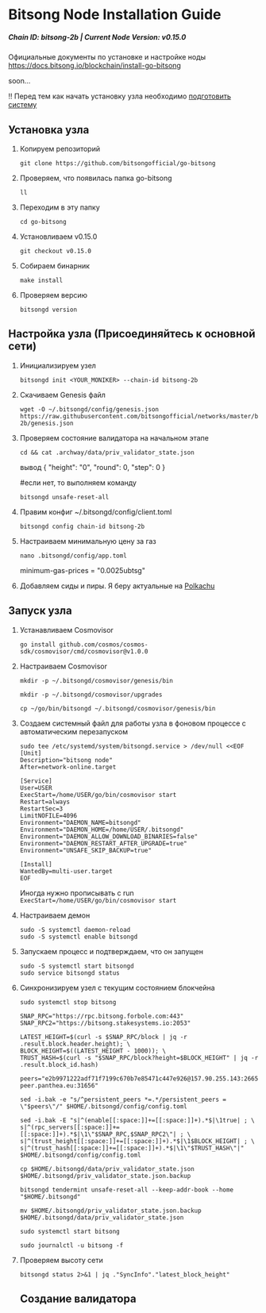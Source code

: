 # Bitsong Node Installation Guide
##### Chain ID: bitsong-2b | Current Node Version: v0.15.0

Официальные документы по установке и настройке ноды https://docs.bitsong.io/blockchain/install-go-bitsong

soon...

!! Перед тем как начать установку узла необходимо [подготовить систему](https://github.com/Digital-Freedom-Validator/Node-Installation-Guide/blob/main/!%20Preparing%20the%20system%20by%20reinstalling%20the%20node_ru.md)

## Установка узла
1. Копируем репозиторий
   ```
   git clone https://github.com/bitsongofficial/go-bitsong
   ```
2. Проверяем, что появилась папка go-bitsong
   ```
   ll
   ```
3. Переходим в эту папку
   ```
   cd go-bitsong
   ```
4. Установливаем v0.15.0
   ```
   git checkout v0.15.0
   ```
5. Собираем бинарник
   ```
   make install
   ```
6. Проверяем версию
   ```
   bitsongd version
   ```

## Настройка узла (Присоединяйтесь к основной сети)
1. Инициализируем узел
   ```
   bitsongd init <YOUR_MONIKER> --chain-id bitsong-2b
   ```
2. Скачиваем Genesis файл
   ```
   wget -O ~/.bitsongd/config/genesis.json https://raw.githubusercontent.com/bitsongofficial/networks/master/bitsong-2b/genesis.json
   ```
3. Проверяем состояние валидатора на начальном этапе
   ```
   cd && cat .archway/data/priv_validator_state.json
   ```
   вывод
   {
     "height": "0",
     "round": 0,
     "step": 0
   }

   #если нет, то выполняем команду
   ```
   bitsongd unsafe-reset-all
   ```
4. Правим конфиг ~/.bitsongd/config/client.toml
   ```
   bitsongd config chain-id bitsong-2b
   ```
5. Настраиваем минимальную цену за газ
   ```
   nano .bitsongd/config/app.toml
   ```
   minimum-gas-prices = "0.0025ubtsg"
6. Добавляем сиды и пиры. Я беру актуальные на [Polkachu](https://polkachu.com/live_peers/bitsong)
  
## Запуск узла
1. Устанавливаем Cosmovisor
   ```
   go install github.com/cosmos/cosmos-sdk/cosmovisor/cmd/cosmovisor@v1.0.0
   ```
3. Настраиваем Cosmovisor  
   ```
   mkdir -p ~/.bitsongd/cosmovisor/genesis/bin
   ```  
   ```
   mkdir -p ~/.bitsongd/cosmovisor/upgrades
   ```  
   ```
   cp ~/go/bin/bitsongd ~/.bitsongd/cosmovisor/genesis/bin
   ```
4. Создаем системный файл для работы узла в фоновом процессе с автоматическим перезапуском
   ```
   sudo tee /etc/systemd/system/bitsongd.service > /dev/null <<EOF  
   [Unit]
   Description="bitsong node"
   After=network-online.target

   [Service]
   User=USER
   ExecStart=/home/USER/go/bin/cosmovisor start
   Restart=always
   RestartSec=3
   LimitNOFILE=4096
   Environment="DAEMON_NAME=bitsongd"
   Environment="DAEMON_HOME=/home/USER/.bitsongd"
   Environment="DAEMON_ALLOW_DOWNLOAD_BINARIES=false"
   Environment="DAEMON_RESTART_AFTER_UPGRADE=true"
   Environment="UNSAFE_SKIP_BACKUP=true"

   [Install]
   WantedBy=multi-user.target
   EOF
   ```
   Иногда нужно прописывать с run ```ExecStart=/home/USER/go/bin/cosmovisor start```  
5. Настраиваем демон  
   ```
   sudo -S systemctl daemon-reload  
   sudo -S systemctl enable bitsongd
   ```
6. Запускаем процесс и подтверждаем, что он запущен
   ```
   sudo -S systemctl start bitsongd
   sudo service bitsongd status
   ```
7. Синхронизируем узел с текущим состоянием блокчейна
   ```
   sudo systemctl stop bitsong

   SNAP_RPC="https://rpc.bitsong.forbole.com:443"
   SNAP_RPC2="https://bitsong.stakesystems.io:2053"
   
   LATEST_HEIGHT=$(curl -s $SNAP_RPC/block | jq -r .result.block.header.height); \
   BLOCK_HEIGHT=$((LATEST_HEIGHT - 1000)); \
   TRUST_HASH=$(curl -s "$SNAP_RPC/block?height=$BLOCK_HEIGHT" | jq -r .result.block_id.hash)

   peers="e2b9971222adf71f7199c670b7e85471c447e926@157.90.255.143:26656,120740c15a8a19c232b1aa4d80b20de248b33db3@135.181.129.94:26656,bbfb37b3c44c8148b6af7adfa016ec8fabff69d1@121.78.247.243:16656,d741773bc5eecbefb7b14fcca5e3e0fedd49d5a3@157.90.95.104:26656,6e93a30587671e2cecacbcbb27092809bb20249f@95.217.203.59:31656,adfe1cf240780cf8d58266171ced72fb4e9a7a6d@23.226.14.168:26656,f36d3a926ae0583e60f00e7bc54711f3cb7fe769@195.201.58.166:26656,9c9f030298bdda9ca69de7db8e9a3aef33972fba@135.181.16.236:31656,9806602afb65ba45d1048d65285d5c6e50285088@178.18.242.242:26656,4fdd438ea70927003022ecc308e36bc1924ec598@51.210.104.207:26656,3cf3effd3ecb33bdbb5c5e6528c88fde4869b97c@116.202.139.113:26656,2cd6bb75fc9279c62c0ef3af82fbe08632743472@bitsong-peer.panthea.eu:31656"
  
   sed -i.bak -e "s/^persistent_peers *=.*/persistent_peers = \"$peers\"/" $HOME/.bitsongd/config/config.toml
     
   sed -i.bak -E "s|^(enable[[:space:]]+=[[:space:]]+).*$|\1true| ; \
   s|^(rpc_servers[[:space:]]+=[[:space:]]+).*$|\1\"$SNAP_RPC,$SNAP_RPC2\"| ; \
   s|^(trust_height[[:space:]]+=[[:space:]]+).*$|\1$BLOCK_HEIGHT| ; \
   s|^(trust_hash[[:space:]]+=[[:space:]]+).*$|\1\"$TRUST_HASH\"|" $HOME/.bitsongd/config/config.toml
     
   cp $HOME/.bitsongd/data/priv_validator_state.json $HOME/.bitsongd/priv_validator_state.json.backup

   bitsongd tendermint unsafe-reset-all --keep-addr-book --home "$HOME/.bitsongd"

   mv $HOME/.bitsongd/priv_validator_state.json.backup $HOME/.bitsongd/data/priv_validator_state.json

   sudo systemctl start bitsong

   sudo journalctl -u bitsong -f
8. Проверяем высоту сети  
   ```
   bitsongd status 2>&1 | jq ."SyncInfo"."latest_block_height"
   ```

   ## Создание валидатора
   
